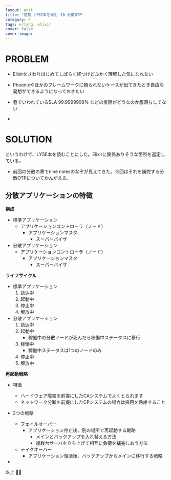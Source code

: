 ```yaml
---
layout: post
title: "連載 LYSE本を読む 30 分散OTP"
category: F
tags: erlang, elixir
cover: false
cover-image:
---
```



# PROBLEM
- Elixirをさわりはじめてしばらく経つけどふかく理解した気になれない
- Phoenixやほかのフレームワークに頼られないケースが出てきたとき自由な発想ができるようになっておきたい
- 巷でいわれているSLA 99.9999999% などの実際がどうなのか腹落ちしてない

-

# SOLUTION
というわけで、LYSE本を読むことにした。Elixirに関係ありそうな箇所を選定している。

- 前回の分散の章でnine ninesのなぞが見えてきた。今回はそれを補完する分散OTPについてかんがえる。

## 分散アプリケーションの特徴
**構成**
- 標準アプリケーション
    - アプリケーションコントローラ（ノード）
        - アプリケーションマスタ
            - スーパーバイザ
- 分散アプリケーション
    - アプリケーションコントローラ（ノード）
        - アプリケーションマスタ
            - スーパーバイザ

**ライフサイクル**
- 標準アプリケーション
    1. 読込中
    2. 起動中
    3. 停止中
    4. 解放中
- 分散アプリケーション
    1. 読込中
    2. 起動中
        - 稼働中の分散ノードが死んだら稼働中ステータスに移行
    3. 稼働中
        - 稼働中ステータスは1つのノードのみ
    4. 停止中
    5. 解放中

**再起動戦略**
- 特徴
    - ハードウェア障害を前提にしたCAシステムでよくとられます
    - ネットワーク分断を前提にしたCPシステムの場合は採用を熟慮すること
- 2つの戦略
    - フェイルオーバー
        - アプリケーション停止後、別の場所で再起動する戦略
            - メインとバックアップを入れ替える方法
            - 複数台サーバを立ち上げて相互に負荷を補完しあう方法
    - テイクオーバー
        - アプリケーション復活後、バックアップからメインに移行する戦略

-

以上 :construction_worker::droplet:
